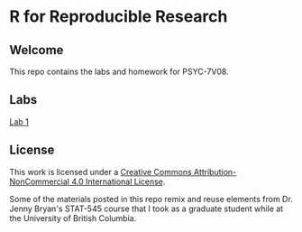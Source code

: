 # R for Reproducible Research

## Welcome

This repo contains the labs and homework for PSYC-7V08. 

## Labs

[Lab 1](posted/labs/lab-01/lab-01-getting-started.md)

## License

This work is licensed under a [Creative Commons Attribution-NonCommercial 4.0 International License](http://creativecommons.org/licenses/by-nc/4.0/).

Some of the materials posted in this repo remix and reuse elements from Dr. Jenny Bryan's STAT-545 course that I took as a graduate student while at the University of British Columbia. 

